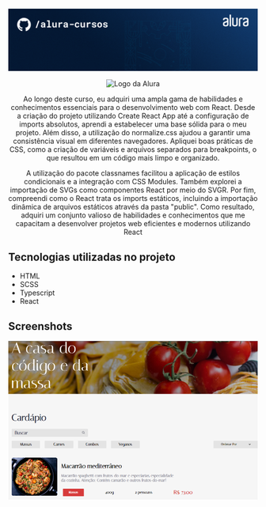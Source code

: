 <p align="center"> <img src="./public/assets/alura.png" alt="React: lidando com arquivos estáticos"> </p>


<p align="center"> <img src="https://github.com/MonicaHillman/aluraplay-requisicoes/blob/main/img/logo.png" alt="Logo da Alura"> </p>
<p align="center">
Ao longo deste curso, eu adquiri uma ampla gama de habilidades e conhecimentos essenciais para o desenvolvimento web com React. Desde a criação do projeto utilizando Create React App até a configuração de imports absolutos, aprendi a estabelecer uma base sólida para o meu projeto. Além disso, a utilização do normalize.css ajudou a garantir uma consistência visual em diferentes navegadores. Apliquei boas práticas de CSS, como a criação de variáveis e arquivos separados para breakpoints, o que resultou em um código mais limpo e organizado.</p> 
<p align="center">A utilização do pacote classnames facilitou a aplicação de estilos condicionais e a integração com CSS Modules. Também explorei a importação de SVGs como componentes React por meio do SVGR. Por fim, compreendi como o React trata os imports estáticos, incluindo a importação dinâmica de arquivos estáticos através da pasta "public". Como resultado, adquiri um conjunto valioso de habilidades e conhecimentos que me capacitam a desenvolver projetos web eficientes e modernos utilizando React</p>


## Tecnologias utilizadas no projeto
* HTML
* SCSS
* Typescript
* React

## Screenshots
![Screenshot da tela inicial do Organo](./public/assets/Aluroni-print.png)
